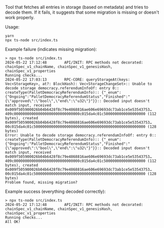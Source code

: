Tool that fetches all entries in storage (based on metadata) and tries to decode them. If it fails, it suggests that some migration is missing or doesn't work properly.

Usage:
```
yarn
npx ts-node src/index.ts
```

Example failure (indicates missing migration):
```
> npx ts-node src/index.ts
2024-05-22 17:12:48        API/INIT: RPC methods not decorated: chainSpec_v1_chainName, chainSpec_v1_genesisHash, chainSpec_v1_properties
Running checks...
2024-05-22 17:03:13        RPC-CORE: queryStorageAt(keys: Vec<StorageKey>, at?: BlockHash): Vec<StorageChangeSet>:: Unable to decode storage democracy.referendumInfoOf: entry 0:: createType(PalletDemocracyReferendumInfo):: {"_enum":{"Ongoing":"PalletDemocracyReferendumStatus","Finished":"{\"approved\":\"bool\",\"end\":\"u32\"}"}}:: Decoded input doesn't match input, received 0x009f505900026b04b6428f8c79e4868816ae606e69693dc73ab1ce5e53543753…409c000000000000000000000000000000c015da4c01c5000000000000000000 (112 bytes), created 0x009f505900026b04b6428f8c79e4868816ae606e69693dc73ab1ce5e53543753…00c015da4c01c500000000000000000000000000000000000000000000000000 (128 bytes)
Error: Unable to decode storage democracy.referendumInfoOf: entry 0:: createType(PalletDemocracyReferendumInfo):: {"_enum":{"Ongoing":"PalletDemocracyReferendumStatus","Finished":"{\"approved\":\"bool\",\"end\":\"u32\"}"}}:: Decoded input doesn't match input, received 0x009f505900026b04b6428f8c79e4868816ae606e69693dc73ab1ce5e53543753…409c000000000000000000000000000000c015da4c01c5000000000000000000 (112 bytes), created 0x009f505900026b04b6428f8c79e4868816ae606e69693dc73ab1ce5e53543753…00c015da4c01c500000000000000000000000000000000000000000000000000 (128 bytes)
Problem found, missing migration?
```

Example success (everything decoded correctly):
```
> npx ts-node src/index.ts
2024-05-22 17:12:48        API/INIT: RPC methods not decorated: chainSpec_v1_chainName, chainSpec_v1_genesisHash, chainSpec_v1_properties
Running checks...
All OK!
```
